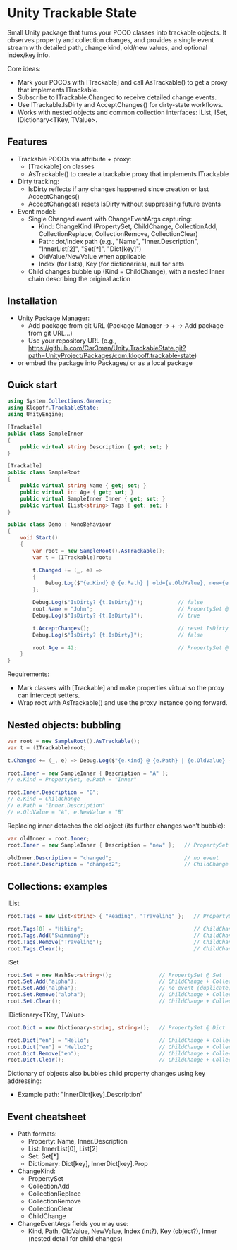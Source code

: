 # Unity Trackable State

Small Unity package that turns your POCO classes into trackable objects. It observes property and collection changes, and provides a single event stream with detailed path, change kind, old/new values, and optional index/key info.

Core ideas:
- Mark your POCOs with [Trackable] and call AsTrackable() to get a proxy that implements ITrackable.
- Subscribe to ITrackable.Changed to receive detailed change events.
- Use ITrackable.IsDirty and AcceptChanges() for dirty-state workflows.
- Works with nested objects and common collection interfaces: IList<T>, ISet<T>, IDictionary<TKey, TValue>.

## Features

- Trackable POCOs via attribute + proxy:
  - [Trackable] on classes
  - AsTrackable() to create a trackable proxy that implements ITrackable
- Dirty tracking:
  - IsDirty reflects if any changes happened since creation or last AcceptChanges()
  - AcceptChanges() resets IsDirty without suppressing future events
- Event model:
  - Single Changed event with ChangeEventArgs capturing:
    - Kind: ChangeKind (PropertySet, ChildChange, CollectionAdd, CollectionReplace, CollectionRemove, CollectionClear)
    - Path: dot/index path (e.g., "Name", "Inner.Description", "InnerList[2]", "Set[*]", "Dict[key]")
    - OldValue/NewValue when applicable
    - Index (for lists), Key (for dictionaries), null for sets
  - Child changes bubble up (Kind = ChildChange), with a nested Inner chain describing the original action

## Installation

- Unity Package Manager:
  - Add package from git URL (Package Manager → + → Add package from git URL…)
  - Use your repository URL (e.g., https://github.com/Car3man/Unity.TrackableState.git?path=UnityProject/Packages/com.klopoff.trackable-state)
- or embed the package into Packages/ or as a local package

## Quick start

```csharp
using System.Collections.Generic;
using Klopoff.TrackableState;
using UnityEngine;

[Trackable]
public class SampleInner
{
    public virtual string Description { get; set; }
}

[Trackable]
public class SampleRoot
{
    public virtual string Name { get; set; }
    public virtual int Age { get; set; }
    public virtual SampleInner Inner { get; set; }
    public virtual IList<string> Tags { get; set; }
}

public class Demo : MonoBehaviour
{
    void Start()
    {
        var root = new SampleRoot().AsTrackable();
        var t = (ITrackable)root;

        t.Changed += (_, e) =>
        {
            Debug.Log($"{e.Kind} @ {e.Path} | old={e.OldValue}, new={e.NewValue}, idx={e.Index}, key={e.Key}");
        };

        Debug.Log($"IsDirty? {t.IsDirty}");           // false
        root.Name = "John";                           // PropertySet @ Name
        Debug.Log($"IsDirty? {t.IsDirty}");           // true

        t.AcceptChanges();                            // reset IsDirty
        Debug.Log($"IsDirty? {t.IsDirty}");           // false

        root.Age = 42;                                // PropertySet @ Age -> IsDirty = true again
    }
}
```

Requirements:
- Mark classes with [Trackable] and make properties virtual so the proxy can intercept setters.
- Wrap root with AsTrackable() and use the proxy instance going forward.

## Nested objects: bubbling

```csharp
var root = new SampleRoot().AsTrackable();
var t = (ITrackable)root;

t.Changed += (_, e) => Debug.Log($"{e.Kind} @ {e.Path} | {e.OldValue} -> {e.NewValue}");

root.Inner = new SampleInner { Description = "A" };
// e.Kind = PropertySet, e.Path = "Inner"

root.Inner.Description = "B";
// e.Kind = ChildChange
// e.Path = "Inner.Description"
// e.OldValue = "A", e.NewValue = "B"
```

Replacing inner detaches the old object (its further changes won’t bubble):

```csharp
var oldInner = root.Inner;
root.Inner = new SampleInner { Description = "new" };   // PropertySet @ Inner

oldInner.Description = "changed";                       // no event
root.Inner.Description = "changed2";                    // ChildChange @ Inner.Description
```

## Collections: examples

IList<T>
```csharp
root.Tags = new List<string> { "Reading", "Traveling" };   // PropertySet @ Tags

root.Tags[0] = "Hiking";                                   // ChildChange + CollectionReplace @ Tags[0]
root.Tags.Add("Swimming");                                 // ChildChange + CollectionAdd @ Tags[2]
root.Tags.Remove("Traveling");                             // ChildChange + CollectionRemove @ Tags[1]
root.Tags.Clear();                                         // ChildChange + CollectionClear @ Tags
```

ISet<T>
```csharp
root.Set = new HashSet<string>();               // PropertySet @ Set
root.Set.Add("alpha");                          // ChildChange + CollectionAdd @ Set[*]
root.Set.Add("alpha");                          // no event (duplicate)
root.Set.Remove("alpha");                       // ChildChange + CollectionRemove @ Set[*]
root.Set.Clear();                               // ChildChange + CollectionClear @ Set
```

IDictionary<TKey, TValue>
```csharp
root.Dict = new Dictionary<string, string>();   // PropertySet @ Dict

root.Dict["en"] = "Hello";                      // ChildChange + CollectionAdd @ Dict[en]
root.Dict["en"] = "Hello2";                     // ChildChange + CollectionReplace @ Dict[en]
root.Dict.Remove("en");                         // ChildChange + CollectionRemove @ Dict[en]
root.Dict.Clear();                              // ChildChange + CollectionClear @ Dict
```

Dictionary of objects also bubbles child property changes using key addressing:
- Example path: "InnerDict[key].Description"

## Event cheatsheet

- Path formats:
  - Property: Name, Inner.Description
  - List: InnerList[0], List[2]
  - Set: Set[*]
  - Dictionary: Dict[key], InnerDict[key].Prop
- ChangeKind:
  - PropertySet
  - CollectionAdd
  - CollectionReplace
  - CollectionRemove
  - CollectionClear
  - ChildChange
- ChangeEventArgs fields you may use:
  - Kind, Path, OldValue, NewValue, Index (int?), Key (object?), Inner (nested detail for child changes)